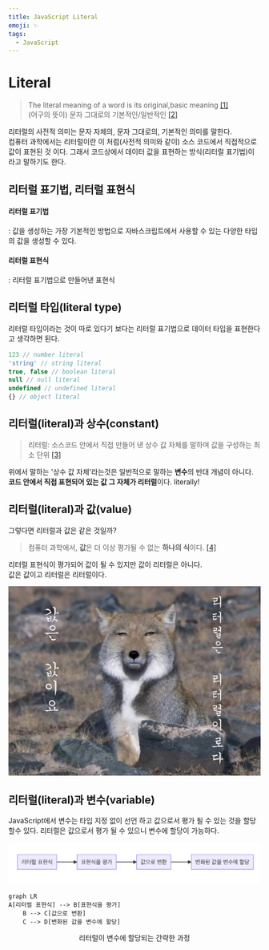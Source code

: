 ```yaml
---
title: JavaScript Literal
emoji: ✨
tags:
  - JavaScript
---
```


# Literal

> The literal meaning of a word is its original,basic meaning [[1]](https://dictionary.cambridge.org/dictionary/english/literal)  
> (어구의 뜻이) 문자 그대로의 기본적인/일반적인 [[2]](https://endic.naver.com/enkrEntry.nhn?sLn=kr&entryId=8f3674f867e2428f834ef86b13bfb413)

리터럴의 사전적 의미는 문자 자체의, 문자 그대로의, 기본적인 의미를 말한다.  
컴퓨터 과학에서는 리터럴이란 이 처럼(사전적 의미와 같이) 소스 코드에서 직접적으로 값이 표현된 것 이다. 그래서 코드상에서 데이터 값을 표현하는 방식(리터럴 표기법)이라고 말하기도 한다.



## 리터럴 표기법, 리터럴 표현식  

#### 리터럴 표기법 
: 값을 생성하는 가장 기본적인 방법으로 자바스크립트에서 사용할 수 있는 다양한 타입의 값을 생성할 수 있다.

#### 리터럴 표현식

: 리터럴 표기법으로 만들어낸 표현식



## 리터럴 타입(literal type)
리터럴 타입이라는 것이 따로 있다기 보다는 리터럴 표기법으로 데이터 타입을 표현한다고 생각하면 된다.

```javascript
123 // number literal
'string' // string literal
true, false // boolean literal
null // null literal
undefined // undefined literal
{} // object literal
```



## 리터럴(literal)과 상수(constant)

> 리터럴: 소스코드 안에서 직접 만들어 낸 상수 값 자체를 말하며 값을 구성하는 최소 단위 [[3]](https://poiemaweb.com/js-syntax-basics)

위에서 말하는 '상수 값 자체'라는것은 일반적으로 말하는 **변수**의 반대 개념이 아니다.  
**코드 안에서 직접 표현되어 있는 값 그 자체가 리터럴**이다. literally!



## 리터럴(literal)과 값(value)
그렇다면 리터럴과 값은 같은 것일까?  

> 컴퓨터 과학에서, **값**은 더 이상 평가될 수 없는 **하나의 식**이다. [[4]](https://ko.wikipedia.org/wiki/%EA%B0%92_(%EC%BB%B4%ED%93%A8%ED%84%B0_%EA%B3%BC%ED%95%99))  

리터럴 표현식이 평가되어 값이 될 수 있지만 값이 리터럴은 아니다.  
값은 값이고 리터럴은 리터럴이다.

![tibetFox](./img/tibetFox.jpeg)



## 리터럴(literal)과 변수(variable)

JavaScript에서 변수는 타입 지정 없이 선언 하고 값으로서 평가 될 수 있는 것을 할당 할수 있다.
리터럴은 값으로서 평가 될 수 있으니 변수에 할당이 가능하다.

![var](./img/litovar.png)

```mermaid
graph LR
A[리터럴 표현식] --> B[표현식을 평가]
    B --> C[값으로 변환]
    C --> D[변화된 값을 변수에 할당]
```

<center>리터럴이 변수에 할당되는 간략한 과정</center>

